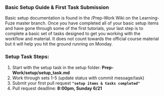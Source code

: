 ### Basic Setup Guide & First Task Submission

Basic setup documentation is found in the /Prep-Work Wiki on the Learning-Fuze master branch. Once you have completed all of your basic setup items and have gone through some of the first tutorials, your last step is to complete a basic set of tasks designed to get you working with the workflow and material. It does not count towards the official course material but it will help you hit the ground running on Monday.

### Setup Task Steps:

1. Start with the setup task in the setup folder: __Prep-Work/setup/setup_task.md__
2. Work through sets 1-5 (update status with commit message/task)
3. Submit your first pull request __`"setup items & tasks completed"`__
4. Pull request deadline: __8:00pm, Sunday 6/21__

